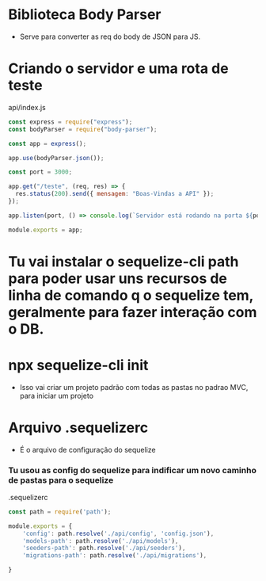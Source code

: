 # Biblioteca Body Parser
- Serve para converter as req do body de JSON para JS.

# Criando o servidor e uma rota de teste
api/index.js
```js
const express = require("express");
const bodyParser = require("body-parser");

const app = express();

app.use(bodyParser.json());

const port = 3000;

app.get("/teste", (req, res) => {
  res.status(200).send({ mensagem: "Boas-Vindas a API" });
});

app.listen(port, () => console.log(`Servidor está rodando na porta ${port}`))

module.exports = app;
```

# Tu vai instalar o sequelize-cli path para poder usar uns recursos de linha de comando q o sequelize tem, geralmente para fazer interação com o DB.

# npx sequelize-cli init
- Isso vai criar um projeto padrão com todas as pastas no padrao MVC, para iniciar um projeto

# Arquivo .sequelizerc
- É o arquivo de configuração do sequelize

### Tu usou as config do sequelize para indificar um novo caminho de pastas para o sequelize
.sequelizerc
```js
const path = require('path');

module.exports = {
    'config': path.resolve('./api/config', 'config.json'),
    'models-path': path.resolve('./api/models'),
    'seeders-path': path.resolve('./api/seeders'),
    'migrations-path': path.resolve('./api/migrations'),

}
```